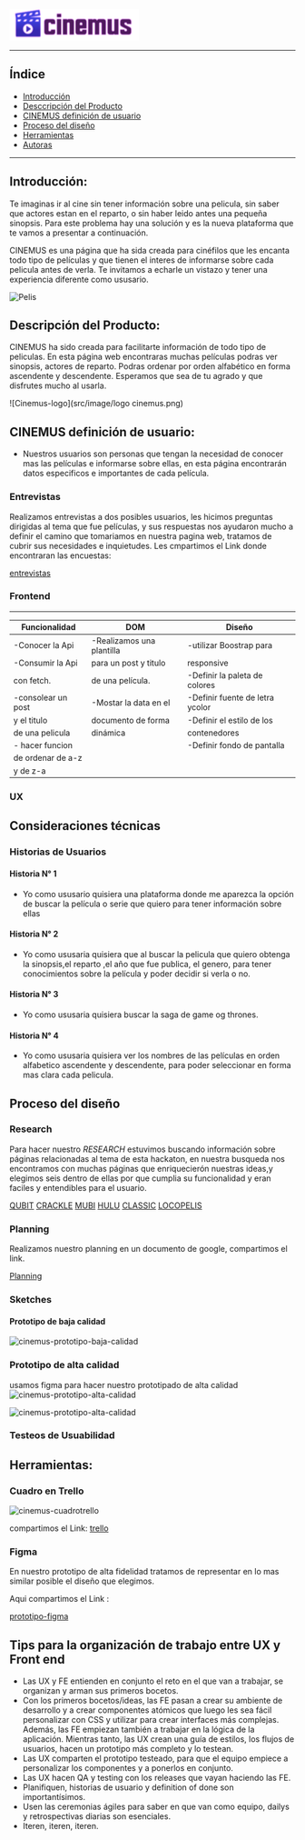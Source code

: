 ![Logo-cinemus](src/image/logo-ico-j.png) 
***
## Índice

* [Introducción](#introducción)
* [Desccripción del Producto](#descripción-del-producto)
* [CINEMUS definición de usuario](#Cinemus-definición-de-usuario)
* [Proceso del diseño](#proceso-del-diseño)
* [Herramientas](#herramientas)
* [Autoras](#autoras)

 ***

## Introducción:
Te imaginas ir al cine sin tener información sobre una pelicula, sin saber que actores estan en el reparto, o sin haber leido antes una pequeña sinopsis. Para este problema hay una solución y es la nueva plataforma que te vamos a presentar a continuación.

CINEMUS es una página que ha sida creada para cinéfilos que les encanta todo tipo de películas y que tienen el interes de informarse sobre cada pelicula antes de verla. Te invitamos a echarle un vistazo y tener una experiencia diferente como ususario.

 ![Pelis](src/image/losincreibles.gif)

## Descripción del Producto:

CINEMUS ha sido creada para facilitarte información de todo tipo de peliculas. En esta página web encontraras muchas películas podras ver sinopsis, actores de reparto. Podras ordenar por orden alfabético en forma ascendente y descendente. Esperamos que sea de tu agrado y que disfrutes mucho al usarla.

![Cinemus-logo](src/image/logo cinemus.png)


## CINEMUS definición de usuario:

* Nuestros usuarios son personas que tengan la necesidad de conocer mas las películas e informarse sobre ellas, en esta página encontrarán datos especificos e importantes de cada película.

### Entrevistas

Realizamos entrevistas a dos posibles usuarios, les hicimos preguntas dirigidas al tema que fue películas, y sus respuestas nos ayudaron mucho a definir el camino que tomariamos en nuestra pagina web, tratamos de cubrir sus necesidades e inquietudes.
Les cmpartimos el Link donde encontraran las encuestas:

[entrevistas](https://docs.google.com/document/d/1HTQd3Hio7RmerJvs0jWUSinl-oHjZrD4l3SB2MykStw/edit)

### Frontend
***
|    Funcionalidad  |        DOM                   |     Diseño                     | 
| ------------------| ---------------------------- | -------------------------------| 
| -Conocer la Api   | -Realizamos una plantilla    |   -utilizar Boostrap para      |      
| -Consumir la Api  |   para un post y titulo      |     responsive                 | 
|   con fetch.      |    de una película.          | -Definir la paleta de colores  |
| -consolear un post| -Mostar la data  en el       | -Definir fuente de letra ycolor|    
|   y el titulo     |   documento de forma         | -Definir el estilo de los      |                                
|   de una pelicula |    dinámica                  |   contenedores                 |                                
| - hacer funcion   |                              | -Definir fondo de pantalla     |     
|  de ordenar de a-z|                              |                                | 
|   y de z-a        |                              |                                | 
### UX

## Consideraciones técnicas



### Historias de Usuarios

#### Historia N° 1
* Yo como ususario quisiera una plataforma donde me aparezca la opción de buscar la película o serie que quiero para tener información sobre ellas

#### Historia N° 2
* Yo como ususaria quisiera que al buscar la pelicula que quiero obtenga la sinopsis,el reparto ,el año que fue publica, el genero, para tener conocimientos sobre la película y poder decidir si verla o no.

#### Historia N° 3
* Yo como ususaria quisiera buscar la saga de game og thrones.


#### Historia N° 4
* Yo como ususaria quisiera ver los nombres de las películas en orden alfabetico ascendente y descendente, para poder seleccionar en forma mas clara cada pelicula.


## Proceso del diseño

### Research

Para hacer nuestro _RESEARCH_ estuvimos buscando información sobre páginas relacionadas al tema de esta hackaton, en nuestra busqueda nos encontramos con muchas páginas que enriquecierón nuestras ideas,y elegimos seis dentro de ellas por que cumplia su funcionalidad y eran faciles y entendibles para el usuario.

[QUBIT](https://global.qubit.tv/inicio/)
[CRACKLE](https://www.crackle.com.py/)
[MUBI](https://mubi.com/es)
[HULU](https://www.hulu.com/originals)
[CLASSIC](https://classiccinemaonline.com/)
[LOCOPELIS](https://www.locopelis.com/)


### Planning
Realizamos nuestro planning en un documento de google, compartimos el link.

[Planning](https://docs.google.com/document/d/1wTT4QKSDaqYs3eZpYqY473pAlqg50C5uaMqbGInZU18/edit)

### Sketches

#### Prototipo de baja calidad
![cinemus-prototipo-baja-calidad](src/image/prototipobaja.jpg)

### Prototipo de alta calidad
usamos figma para hacer nuestro prototipado de alta calidad
![cinemus-prototipo-alta-calidad](src/image/prototipoalta_1.png)

![cinemus-prototipo-alta-calidad](src/image/prototipoalta_2.png)


### Testeos de Usuabilidad

## Herramientas:

### Cuadro en Trello
![cinemus-cuadrotrello](src/image/cuadrotrello.png)

compartimos el Link: [trello](https://trello.com/b/iVbUQQK7/hackaton-pel%C3%ADculas)

### Figma

En nuestro prototipo de alta fidelidad tratamos de representar en lo mas similar posible el diseño que elegimos.

Aqui compartimos el Link : 

[prototipo-figma](https://www.figma.com/proto/NqTg7Fntfz7iUPYvn51hcjFH/Hackathon---Pel%C3%ADculas?node-id=4%3A2&scaling=scale-down-width)


## Tips para la organización de trabajo entre UX y Front end 

* Las UX y FE entienden en conjunto el reto en el que van a trabajar, se organizan y arman sus primeros bocetos.
* Con los primeros bocetos/ideas, las FE pasan a crear su ambiente de desarrollo y a crear componentes atómicos que luego les sea fácil personalizar con CSS y utilizar para crear interfaces más complejas. Además, las FE empiezan también a trabajar en la lógica de la aplicación. Mientras tanto, las UX crean una guía de estilos, los flujos de usuarios, hacen un prototipo más completo y lo testean.
* Las UX comparten el prototipo testeado, para que el equipo empiece a personalizar los componentes y a ponerlos en conjunto.
* Las UX hacen QA y testing con los releases que vayan haciendo las FE.
* Planifiquen, historias de usuario y definition of done son importantísimos.
* Usen las ceremonias ágiles para saber en que van como equipo, dailys y retrospectivas diarias son esenciales.
* Iteren, iteren, iteren.


